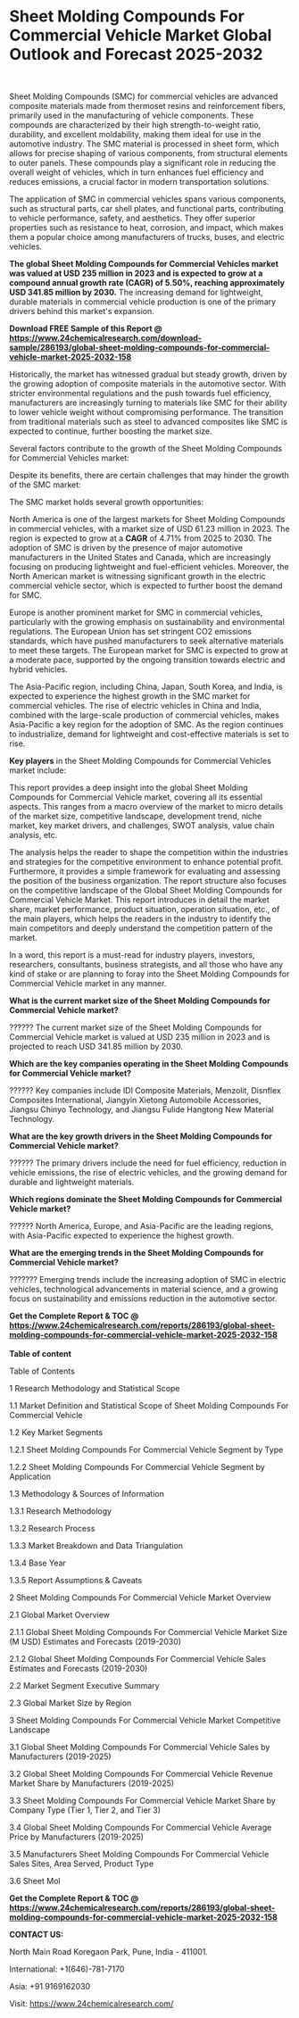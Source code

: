 <h1>Sheet Molding Compounds For Commercial Vehicle Market Global Outlook and Forecast 2025-2032</h1><br/><p><span style="font-size:14px">Sheet Molding Compounds (SMC) for commercial vehicles are advanced composite materials made from thermoset resins and reinforcement fibers, primarily used in the manufacturing of vehicle components. These compounds are characterized by their high strength-to-weight ratio, durability, and excellent moldability, making them ideal for use in the automotive industry. The SMC material is processed in sheet form, which allows for precise shaping of various components, from structural elements to outer panels. These compounds play a significant role in reducing the overall weight of vehicles, which in turn enhances fuel efficiency and reduces emissions, a crucial factor in modern transportation solutions.</span></p><p><span style="font-size:14px">The application of SMC in commercial vehicles spans various components, such as structural parts, car shell plates, and functional parts, contributing to vehicle performance, safety, and aesthetics. They offer superior properties such as resistance to heat, corrosion, and impact, which makes them a popular choice among manufacturers of trucks, buses, and electric vehicles.</span></p><p><span style="font-size:14px"><strong>The global Sheet Molding Compounds for Commercial Vehicles market was valued at USD 235 million in 2023 and is expected to grow at a compound annual growth rate (<strong>CAGR</strong>) of 5.50%, reaching approximately USD 341.85 million by 2030.</strong> The increasing demand for lightweight, durable materials in commercial vehicle production is one of the primary drivers behind this market's expansion.</span></p><div><b>Download FREE Sample of this Report @ <a href="https://www.24chemicalresearch.com/download-sample/286193/global-sheet-molding-compounds-for-commercial-vehicle-market-2025-2032-158">https://www.24chemicalresearch.com/download-sample/286193/global-sheet-molding-compounds-for-commercial-vehicle-market-2025-2032-158</a></b></div><p><span style="font-size:14px">Historically, the market has witnessed gradual but steady growth, driven by the growing adoption of composite materials in the automotive sector. With stricter environmental regulations and the push towards fuel efficiency, manufacturers are increasingly turning to materials like SMC for their ability to lower vehicle weight without compromising performance. The transition from traditional materials such as steel to advanced composites like SMC is expected to continue, further boosting the market size.</span></p><p><span style="font-size:14px">Several factors contribute to the growth of the Sheet Molding Compounds for Commercial Vehicles market:</span></p><p><span style="font-size:14px">Despite its benefits, there are certain challenges that may hinder the growth of the SMC market:</span></p><p><span style="font-size:14px">The SMC market holds several growth opportunities:</span></p><p><span style="font-size:14px">North America is one of the largest markets for Sheet Molding Compounds in commercial vehicles, with a market size of USD 61.23 million in 2023. The region is expected to grow at a <strong>CAGR</strong> of 4.71% from 2025 to 2030. The adoption of SMC is driven by the presence of major automotive manufacturers in the United States and Canada, which are increasingly focusing on producing lightweight and fuel-efficient vehicles. Moreover, the North American market is witnessing significant growth in the electric commercial vehicle sector, which is expected to further boost the demand for SMC.</span></p><p><span style="font-size:14px">Europe is another prominent market for SMC in commercial vehicles, particularly with the growing emphasis on sustainability and environmental regulations. The European Union has set stringent CO2 emissions standards, which have pushed manufacturers to seek alternative materials to meet these targets. The European market for SMC is expected to grow at a moderate pace, supported by the ongoing transition towards electric and hybrid vehicles.</span></p><p><span style="font-size:14px">The Asia-Pacific region, including China, Japan, South Korea, and India, is expected to experience the highest growth in the SMC market for commercial vehicles. The rise of electric vehicles in China and India, combined with the large-scale production of commercial vehicles, makes Asia-Pacific a key region for the adoption of SMC. As the region continues to industrialize, demand for lightweight and cost-effective materials is set to rise.</span></p><p><span style="font-size:14px"><strong>Key players</strong> in the Sheet Molding Compounds for Commercial Vehicles market include:</span></p><p><span style="font-size:14px">This report provides a deep insight into the global Sheet Molding Compounds for Commercial Vehicle market, covering all its essential aspects. This ranges from a macro overview of the market to micro details of the market size, competitive landscape, development trend, niche market, key market drivers, and challenges, SWOT analysis, value chain analysis, etc.</span></p><p><span style="font-size:14px">The analysis helps the reader to shape the competition within the industries and strategies for the competitive environment to enhance potential profit. Furthermore, it provides a simple framework for evaluating and assessing the position of the business organization. The report structure also focuses on the competitive landscape of the Global Sheet Molding Compounds for Commercial Vehicle Market. This report introduces in detail the market share, market performance, product situation, operation situation, etc., of the main players, which helps the readers in the industry to identify the main competitors and deeply understand the competition pattern of the market.</span></p><p><span style="font-size:14px">In a word, this report is a must-read for industry players, investors, researchers, consultants, business strategists, and all those who have any kind of stake or are planning to foray into the Sheet Molding Compounds for Commercial Vehicle market in any manner.</span></p><p><span style="font-size:14px"><strong>What is the current market size of the Sheet Molding Compounds for Commercial Vehicle market?</strong></span></p><p><span style="font-size:14px">?????? The current market size of the Sheet Molding Compounds for Commercial Vehicle market is valued at USD 235 million in 2023 and is projected to reach USD 341.85 million by 2030.</span></p><p><span style="font-size:14px"><strong>Which are the key companies operating in the Sheet Molding Compounds for Commercial Vehicle market?</strong></span></p><p><span style="font-size:14px">?????? Key companies include IDI Composite Materials, Menzolit, Disnflex Composites International, Jiangyin Xietong Automobile Accessories, Jiangsu Chinyo Technology, and Jiangsu Fulide Hangtong New Material Technology.</span></p><p><span style="font-size:14px"><strong>What are the key growth drivers in the Sheet Molding Compounds for Commercial Vehicle market?</strong></span></p><p><span style="font-size:14px">?????? The primary drivers include the need for fuel efficiency, reduction in vehicle emissions, the rise of electric vehicles, and the growing demand for durable and lightweight materials.</span></p><p><span style="font-size:14px"><strong>Which regions dominate the Sheet Molding Compounds for Commercial Vehicle market?</strong></span></p><p><span style="font-size:14px">?????? North America, Europe, and Asia-Pacific are the leading regions, with Asia-Pacific expected to experience the highest growth.</span></p><p><span style="font-size:14px"><strong>What are the emerging trends in the Sheet Molding Compounds for Commercial Vehicle market?</strong></span></p><p><span style="font-size:14px">??????? Emerging trends include the increasing adoption of SMC in electric vehicles, technological advancements in material science, and a growing focus on sustainability and emissions reduction in the automotive sector.</span></p><div><b>Get the Complete Report & TOC @ <a href="https://www.24chemicalresearch.com/reports/286193/global-sheet-molding-compounds-for-commercial-vehicle-market-2025-2032-158">https://www.24chemicalresearch.com/reports/286193/global-sheet-molding-compounds-for-commercial-vehicle-market-2025-2032-158</a></b></div><br><b>Table of content</b><p>Table of Contents<br />
 
 1 Research Methodology and Statistical Scope<br />
 
 1.1 Market Definition and Statistical Scope of Sheet Molding Compounds For Commercial Vehicle<br />
 
 1.2 Key Market Segments<br />
 
 1.2.1 Sheet Molding Compounds For Commercial Vehicle Segment by Type<br />
 
 1.2.2 Sheet Molding Compounds For Commercial Vehicle Segment by Application<br />
 
 1.3 Methodology & Sources of Information<br />
 
 1.3.1 Research Methodology<br />
 
 1.3.2 Research Process<br />
 
 1.3.3 Market Breakdown and Data Triangulation<br />
 
 1.3.4 Base Year<br />
 
 1.3.5 Report Assumptions & Caveats<br />
 
 2 Sheet Molding Compounds For Commercial Vehicle Market Overview<br />
 
 2.1 Global Market Overview<br />
 
 2.1.1 Global Sheet Molding Compounds For Commercial Vehicle Market Size (M USD) Estimates and Forecasts (2019-2030)<br />
 
 2.1.2 Global Sheet Molding Compounds For Commercial Vehicle Sales Estimates and Forecasts (2019-2030)<br />
 
 2.2 Market Segment Executive Summary<br />
 
 2.3 Global Market Size by Region<br />
 
 3 Sheet Molding Compounds For Commercial Vehicle Market Competitive Landscape<br />
 
 3.1 Global Sheet Molding Compounds For Commercial Vehicle Sales by Manufacturers (2019-2025)<br />
 
 3.2 Global Sheet Molding Compounds For Commercial Vehicle Revenue Market Share by Manufacturers (2019-2025)<br />
 
 3.3 Sheet Molding Compounds For Commercial Vehicle Market Share by Company Type (Tier 1, Tier 2, and Tier 3)<br />
 
 3.4 Global Sheet Molding Compounds For Commercial Vehicle Average Price by Manufacturers (2019-2025)<br />
 
 3.5 Manufacturers Sheet Molding Compounds For Commercial Vehicle Sales Sites, Area Served, Product Type<br />
 
 3.6 Sheet Mol<br><div><b>Get the Complete Report & TOC @ <a href="https://www.24chemicalresearch.com/reports/286193/global-sheet-molding-compounds-for-commercial-vehicle-market-2025-2032-158">https://www.24chemicalresearch.com/reports/286193/global-sheet-molding-compounds-for-commercial-vehicle-market-2025-2032-158</a></b></div></p>
 
 <b>CONTACT US:</b><br>
 
 North Main Road Koregaon Park, Pune, India - 411001.<br/>
 
 International: +1(646)-781-7170<br/>
 
 Asia: +91 9169162030<br/>
 
 Visit: <a href="https://www.24chemicalresearch.com/">https://www.24chemicalresearch.com/</a>
 
 <br>